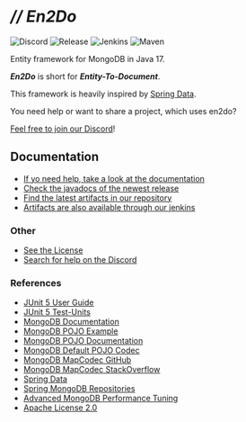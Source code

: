 # _// En2Do_
![Discord](https://img.shields.io/discord/1021053609359708211)
![Release](https://img.shields.io/github/v/release/Koboo/en2do)
![Jenkins](https://img.shields.io/jenkins/build?jobUrl=https%3A%2F%2Fjenkins.koboo.eu%2Fjob%2Fen2do%2Fjob%2FBuild%2520and%2520Publish%2520%28main%29%2F)
![Maven](https://reposilite.koboo.eu/api/badge/latest/releases/eu/koboo/en2do?color=40c14a&name=maven&prefix=v)


Entity framework for MongoDB in Java 17.

**_En2Do_** is short for **_Entity-To-Document_**.

This framework is heavily inspired by [Spring Data](https://spring.io/projects/spring-data).

You need help or want to share a project, which uses en2do?

[Feel free to join our Discord](https://discord.gg/VGrxZDQu2n)!

## Documentation

- [If yo need help, take a look at the documentation](https://koboo.gitbook.io/en2do/)
- [Check the javadocs of the newest release](https://github.com/Koboo/en2do/releases/latest)
- [Find the latest artifacts in our repository](https://reposilite.koboo.eu/#/releases/eu/koboo/en2do)
- [Artifacts are also available through our jenkins](https://jenkins.koboo.eu/job/en2do/job/Build%20and%20Publish%20(main)/)

### Other

- [See the License](LICENSE)
- [Search for help on the Discord](https://discord.gg/VGrxZDQu2n)

### References

- [JUnit 5 User Guide](https://junit.org/junit5/docs/current/user-guide/)
- [JUnit 5 Test-Units](https://www.baeldung.com/junit-5-test-byField)
- [MongoDB Documentation](https://www.mongodb.com/docs/manual/introduction/)
- [MongoDB POJO Example](https://www.mongodb.com/developer/languages/java/java-mapping-pojos/)
- [MongoDB POJO Documentation](https://mongodb.github.io/mongo-java-driver/3.5/bson/pojos/)
- [MongoDB Default POJO Codec](https://github.com/mongodb/mongo-java-driver/tree/master/bson/src/main/org/bson/codecs)
- [MongoDB MapCodec GitHub](https://github.com/benjamonnguyen/mongodb-bson-codec)
- [MongoDB MapCodec StackOverflow](https://stackoverflow.com/questions/67849754/mongodb-mapk-v-codec-maps-must-have-string-keys-fix)
- [Spring Data](https://spring.io/projects/spring-data)
- [Spring MongoDB Repositories](https://docs.spring.io/spring-data/mongodb/docs/1.2.0.RELEASE/reference/html/mongo.repositories.html)
- [Advanced MongoDB Performance Tuning](https://medium.com/idealo-tech-blog/advanced-mongodb-performance-tuning-2ddcd01a27d2)
- [Apache License 2.0](https://www.apache.org/licenses/LICENSE-2.0)
